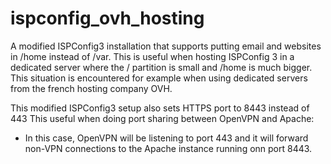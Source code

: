 ispconfig_ovh_hosting
=====================

A modified ISPConfig3 installation that supports putting email and websites in /home instead of /var.
This is useful when hosting ISPConfig 3 in a dedicated server where the / partition is small and /home is much bigger.
This situation is encountered for example when using dedicated servers from the french hosting company OVH.

This modified ISPConfig3 setup also sets HTTPS port to 8443 instead of 443
This useful when doing port sharing between OpenVPN and Apache:
  - In this case, OpenVPN will be listening to port 443 and it will forward non-VPN connections to the Apache instance running onn port 8443.
